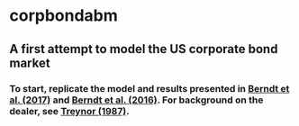 # corpbondabm

## A first attempt to model the US corporate bond market

### To start, replicate the model and results presented in [Berndt et al. (2017)](https://dl.acm.org/citation.cfm?id=3140095) and [Berndt et al. (2016)](https://dl.acm.org/citation.cfm?id=2951898). For background on the dealer, see [Treynor (1987)](https://www.cfapubs.org/doi/pdf/10.2469/faj.v43.n6.27).
